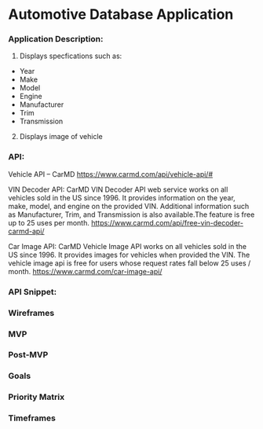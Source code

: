 # Automotive Database Application

### Application Description:
1. Displays specfications such as:
- Year
- Make
- Model
- Engine
- Manufacturer
- Trim
- Transmission
2. Displays image of vehicle

### API:
Vehicle API – CarMD
https://www.carmd.com/api/vehicle-api/#

VIN Decoder API: CarMD VIN Decoder API web service works on all vehicles sold in the US since 1996. It provides information on the year, make, model, and engine on the provided VIN. Additional information such as Manufacturer, Trim, and Transmission is also available.The feature is free up to 25 uses per month.
https://www.carmd.com/api/free-vin-decoder-carmd-api/

Car Image API: CarMD Vehicle Image API works on all vehicles sold in the US since 1996. It provides images for vehicles when provided the VIN. The vehicle image api is free for users whose request rates fall below 25 uses / month.
https://www.carmd.com/car-image-api/

### API Snippet:



### Wireframes



### MVP



### Post-MVP



### Goals



### Priority Matrix



### Timeframes


